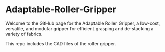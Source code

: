 # Adaptable-Roller-Gripper
Welcome to the GitHub page for the Adaptable Roller Gripper, a low-cost, versatile, and modular gripper for efficient grasping and de-stacking a variety of fabrics.

This repo includes the CAD files of the roller gripper. 
